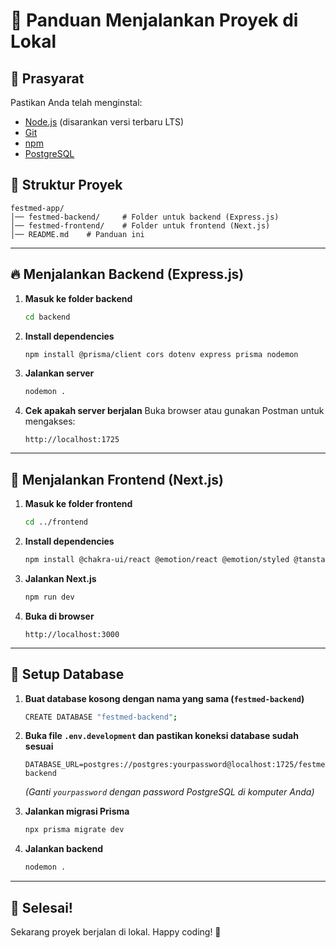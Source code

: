# 🚀 Panduan Menjalankan Proyek di Lokal

## 📌 Prasyarat
Pastikan Anda telah menginstal:
- [Node.js](https://nodejs.org/) (disarankan versi terbaru LTS)
- [Git](https://git-scm.com/)
- [npm](https://www.npmjs.com/)
- [PostgreSQL](https://www.postgresql.org/)

## 📂 Struktur Proyek
```
festmed-app/
│── festmed-backend/     # Folder untuk backend (Express.js)
│── festmed-frontend/    # Folder untuk frontend (Next.js)
│── README.md    # Panduan ini
```

---

## 🔥 Menjalankan Backend (Express.js)

1. **Masuk ke folder backend**
   ```sh
   cd backend
   ```
2. **Install dependencies**
   ```sh
   npm install @prisma/client cors dotenv express prisma nodemon
   ```
3. **Jalankan server**
   ```sh
   nodemon .
   ```
4. **Cek apakah server berjalan**
   Buka browser atau gunakan Postman untuk mengakses:
   ```
   http://localhost:1725
   ```

---

## 🌟 Menjalankan Frontend (Next.js)

1. **Masuk ke folder frontend**
   ```sh
   cd ../frontend
   ```
2. **Install dependencies**
   ```sh
   npm install @chakra-ui/react @emotion/react @emotion/styled @tanstack/react-query axios formik framer-motion next next-themes react react-dom react-icons yup

   ```
3. **Jalankan Next.js**
   ```sh
   npm run dev
   ```
4. **Buka di browser**
   ```
   http://localhost:3000
   ```
---
## 📌 Setup Database

1. **Buat database kosong dengan nama yang sama (`festmed-backend`)**
   ```sh
   CREATE DATABASE "festmed-backend";
   ```
2. **Buka file `.env.development` dan pastikan koneksi database sudah sesuai** 
   ```
   DATABASE_URL=postgres://postgres:yourpassword@localhost:1725/festmed-backend
   ```
   *(Ganti `yourpassword` dengan password PostgreSQL di komputer Anda)*

3. **Jalankan migrasi Prisma**
   ```sh
   npx prisma migrate dev
   ```

4. **Jalankan backend**
   ```sh
   nodemon .
   ```
---
## 🎉 Selesai!
Sekarang proyek berjalan di lokal. Happy coding! 🚀

